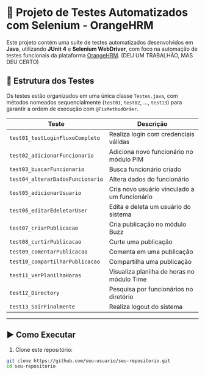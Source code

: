 # 🧪 Projeto de Testes Automatizados com Selenium - OrangeHRM

Este projeto contém uma suíte de testes automatizados desenvolvidos em **Java**, utilizando **JUnit 4** e **Selenium WebDriver**, com foco na automação de testes funcionais da plataforma [OrangeHRM](https://opensource-demo.orangehrmlive.com/). (DEU UM TRABALHÃO, MAS DEU CERTO)


## 🔧 Estrutura dos Testes

Os testes estão organizados em uma única classe `Testes.java`, com métodos nomeados sequencialmente (`test01`, `test02`, ..., `test13`) para garantir a ordem de execução com `@FixMethodOrder`.

| Teste | Descrição |
|-------|-----------|
| `test01_testLoginFluxoCompleto` | Realiza login com credenciais válidas |
| `test02_adicionarFuncionario` | Adiciona novo funcionário no módulo PIM |
| `test03_buscarFuncionario` | Busca funcionário criado |
| `test04_alterarDadosFuncionario` | Altera dados do funcionário |
| `test05_adicionarUsuario` | Cria novo usuário vinculado a um funcionário |
| `test06_editarEdeletarUser` | Edita e deleta um usuário do sistema |
| `test07_criarPublicacao` | Cria publicação no módulo Buzz |
| `test08_curtirPublicacao` | Curte uma publicação |
| `test09_comentarPublicacao` | Comenta em uma publicação |
| `test10_compartilharPublicacao` | Compartilha uma publicação |
| `test11_verPlanilhaHoras` | Visualiza planilha de horas no módulo Time |
| `test12_Directory` | Pesquisa por funcionários no diretório |
| `test13_SairFinalmente` | Realiza logout do sistema |

---

## ▶️ Como Executar

1. Clone este repositório:

```bash
git clone https://github.com/seu-usuario/seu-repositorio.git
cd seu-repositorio
